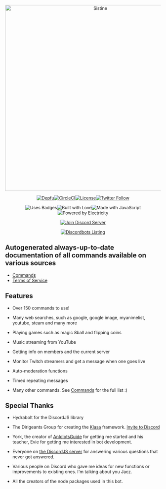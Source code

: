 <div align="center">

  <p>
  <a href="https://sistine.ml/"><img src="https://78.media.tumblr.com/06372e5ba165d22b222506f2f7e1ad94/tumblr_os49ytI9Oe1tdj66po1_1280.png" height="600" alt="Sistine"/></a>
  </p>

  <p>
   <a href="https://depfu.com/repos/Kashalls/Sistine"><img src="https://img.shields.io/depfu/Kashalls/Sistine.svg?style=for-the-badge" alt="Depfu" /></a><!--
--><a href="https://circleci.com/gh/Kashalls/Sistine/tree/master"><img src="https://img.shields.io/circleci/project/github/Kashalls/Sistine.svg?style=for-the-badge" alt="CircleCI"></a><!--
--><a href="https://github.com/Kashalls/Sistine/blob/master/LICENSE.md"><img src="https://img.shields.io/github/license/Kashalls/Sistine.svg?style=for-the-badge" alt="License"></a><!--
--><a href="https://twitter.com/Kashalls_"><img src="https://img.shields.io/twitter/follow/espadrine.svg?style=for-the-badge&label=Follow" alt="Twitter Follow"></a>
  </p>

  <p>
  <img src="https://forthebadge.com/images/badges/uses-badges.svg" alt="Uses Badges"><!--
--><img src="https://forthebadge.com/images/badges/built-with-love.svg" alt="Built with Love"><!--
--><img src="https://forthebadge.com/images/badges/made-with-javascript.svg" alt="Made with JavaScript"><!--
--><img src="https://forthebadge.com/images/badges/powered-by-electricity.svg" alt="Powered by Electricity">
  </p>

  <p>
    <a href="https://discord.gg/jgPNHWy"><img src="https://canary.discordapp.com/api/guilds/324051061033926666/widget.png?style=banner2" alt="Join Discord Server"/></a>
  </p>

  <p>
  <a href="https://discordbots.org/bot/353929487018229762"><img src="https://discordbots.org/api/widget/353929487018229762.svg?topcolor=697EC4&middlecolor=303333" alt="Discordbots Listing" /></a>
  </p>
</div>

## Autogenerated always-up-to-date documentation of all commands available on various sources

- [Commands](https://sistine.ml/commands)
- [Terms of Service](https://sistine.ml/terms)



## Features

- Over 150 commands to use!

- Many web searches, such as google, google image, myanimelist, youtube, steam and many more

- Playing games such as magic 8ball and flipping coins

- Music streaming from YouTube

- Getting info on members and the current server

- Monitor Twitch streamers and get a message when one goes live

- Auto-moderation functions

- Timed repeating messages

- Many other commands. See [Commands](https://sistine.ml/commands) for the full list :)

## Special Thanks

- Hydrabolt for the DiscordJS library

- The Dirigeants Group for creating the [Klasa](https://klasa.js.org/) framework. [Invite to Discord](https://discord.gg/FpEFSyY)

- York, the creator of [AnIdiotsGuide](https://anidiots.guide/) for getting me started and his teacher, Evie for getting me interested in bot development.

- Everyone on [the DiscordJS server](https://discord.gg/bRCvFy9) for answering various questions that never got answered.

- Various people on Discord who gave me ideas for new functions or improvements to existing ones. I'm talking about you Jacz.

- All the creators of the node packages used in this bot.

